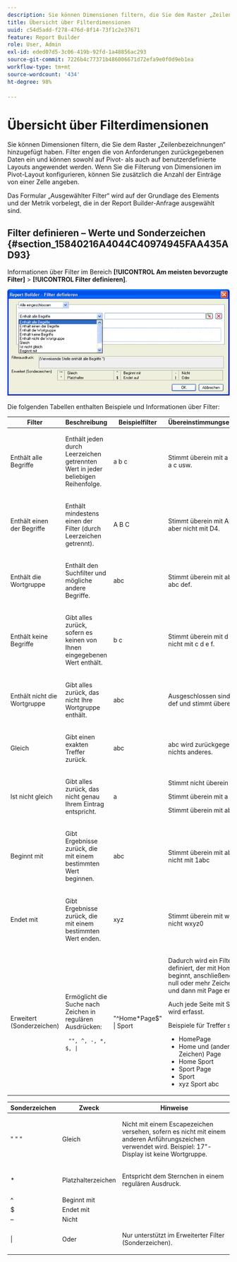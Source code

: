 ```yaml
---
description: Sie können Dimensionen filtern, die Sie dem Raster „Zeilenbezeichnungen“ hinzugefügt haben. Filter engen die von Anforderungen zurückgegebenen Daten ein und können sowohl auf Pivot- als auch auf benutzerdefinierte Layouts angewendet werden. Wenn Sie die Filterung von Dimensionen im Pivot-Layout konfigurieren, können Sie zusätzlich die Anzahl der Einträge von einer Zelle angeben.
title: Übersicht über Filterdimensionen
uuid: c54d5add-f278-476d-8f14-73f1c2e37671
feature: Report Builder
role: User, Admin
exl-id: eded07d5-3c06-419b-92fd-1a48856ac293
source-git-commit: 7226b4c77371b486006671d72efa9e0f0d9eb1ea
workflow-type: tm+mt
source-wordcount: '434'
ht-degree: 98%

---
```


# Übersicht über Filterdimensionen

Sie können Dimensionen filtern, die Sie dem Raster „Zeilenbezeichnungen“ hinzugefügt haben. Filter engen die von Anforderungen zurückgegebenen Daten ein und können sowohl auf Pivot- als auch auf benutzerdefinierte Layouts angewendet werden. Wenn Sie die Filterung von Dimensionen im Pivot-Layout konfigurieren, können Sie zusätzlich die Anzahl der Einträge von einer Zelle angeben.

Das Formular „Ausgewählter Filter“ wird auf der Grundlage des Elements und der Metrik vorbelegt, die in der Report Builder-Anfrage ausgewählt sind.

## Filter definieren – Werte und Sonderzeichen {#section_15840216A4044C40974945FAA435AD93}

Informationen über Filter im Bereich **[!UICONTROL Am meisten bevorzugte Filter]** > **[!UICONTROL Filter definieren]**.

![](assets/define_filter.png)

Die folgenden Tabellen enthalten Beispiele und Informationen über Filter:

<table id="table_8AC3A26FF02143DBA949B30F2A46CF11"> 
 <thead> 
  <tr> 
   <th colname="col1" class="entry"> Filter </th> 
   <th colname="col02" class="entry"> Beschreibung </th> 
   <th colname="col2" class="entry"> Beispielfilter </th> 
   <th colname="col3" class="entry"> Übereinstimmungsergebnisse </th> 
  </tr> 
 </thead>
 <tbody> 
  <tr> 
   <td colname="col1"> <p>Enthält alle Begriffe </p> </td> 
   <td colname="col02"> <p>Enthält jeden durch Leerzeichen getrennten Wert in jeder beliebigen Reihenfolge. </p> </td> 
   <td colname="col2"> <p>a b c </p> </td> 
   <td colname="col3"> <p>Stimmt überein mit <span class="term"> a b c</span> und <span class="term"> b a c</span> usw. </p> </td> 
  </tr> 
  <tr> 
   <td colname="col1"> <p>Enthält einen der Begriffe </p> </td> 
   <td colname="col02"> <p>Enthält mindestens einen der Filter (durch Leerzeichen getrennt). </p> </td> 
   <td colname="col2"> <p>A B C </p> </td> 
   <td colname="col3"> <p>Stimmt überein mit <span class="term"> A1</span>, <span class="term"> B2</span>, <span class="term"> C3</span>, aber nicht mit<span class="term"> D4</span>. </p> </td> 
  </tr> 
  <tr> 
   <td colname="col1"> <p>Enthält die Wortgruppe </p> </td> 
   <td colname="col02"> <p>Enthält den Suchfilter und mögliche andere Begriffe. </p> </td> 
   <td colname="col2"> <p>abc </p> </td> 
   <td colname="col3"> <p>Stimmt überein mit <span class="term"> abc</span> und <span class="term"> abc def</span>. </p> </td> 
  </tr> 
  <tr> 
   <td colname="col1"> <p>Enthält keine Begriffe </p> </td> 
   <td colname="col02"> <p>Gibt alles zurück, sofern es keinen von Ihnen eingegebenen Wert enthält. </p> </td> 
   <td colname="col2"> <p>b c </p> </td> 
   <td colname="col3"> <p>Stimmt überein mit <span class="term"> d e f</span>, aber nicht mit<span class="term"> c d e f</span>. </p> </td> 
  </tr> 
  <tr> 
   <td colname="col1"> <p>Enthält nicht die Wortgruppe </p> </td> 
   <td colname="col02"> <p>Gibt alles zurück, das nicht Ihre Wortgruppe enthält. </p> </td> 
   <td colname="col2"> <p>abc </p> </td> 
   <td colname="col3"> <p>Ausgeschlossen sind <span class="term"> abc</span>, <span class="term"> abc def</span> und stimmt überein mit <span class="term"> def</span> </p> </td> 
  </tr> 
  <tr> 
   <td colname="col1"> <p>Gleich </p> </td> 
   <td colname="col02"> <p>Gibt einen exakten Treffer zurück. </p> </td> 
   <td colname="col2"> <p>abc </p> </td> 
   <td colname="col3"> <p> <span class="term"> abc</span> wird zurückgegeben, nichts anderes. </p> </td> 
  </tr> 
  <tr> 
   <td colname="col1"> <p>Ist nicht gleich </p> </td> 
   <td colname="col02"> <p>Gibt alles zurück, das nicht genau Ihrem Eintrag entspricht. </p> </td> 
   <td colname="col2"> <p>a </p> </td> 
   <td colname="col3"> <p>Stimmt nicht überein mit <span class="term"> a</span>. </p> <p>Stimmt überein mit<span class="term"> a b c</span>. </p> <p>Stimmt überein mit<span class="term"> abc</span>. </p> </td> 
  </tr> 
  <tr> 
   <td colname="col1"> <p>Beginnt mit </p> </td> 
   <td colname="col02"> <p>Gibt Ergebnisse zurück, die mit einem bestimmten Wert beginnen. </p> </td> 
   <td colname="col2"> <p>abc </p> </td> 
   <td colname="col3"> <p>Stimmt überein mit <span class="term"> abcd</span>, aber nicht mit <span class="term"> 1abc</span> </p> </td> 
  </tr> 
  <tr> 
   <td colname="col1"> <p>Endet mit </p> </td> 
   <td colname="col02"> <p>Gibt Ergebnisse zurück, die mit einem bestimmten Wert enden. </p> </td> 
   <td colname="col2"> <p>xyz </p> </td> 
   <td colname="col3"> <p>Stimmt überein mit <span class="term"> wxyz</span> aber nicht <span class="term"> wxyz0</span> </p> </td> 
  </tr> 
  <tr> 
   <td colname="col1"> <p>Erweitert (Sonderzeichen) </p> </td> 
   <td colname="col02"> <p>Ermöglicht die Suche nach Zeichen in regulären Ausdrücken: </p> <p> <code> "", ^, -, *, $, | </code> </p> </td> 
   <td colname="col2"> <p>"^Home*Page$" | Sport </p> </td> 
   <td colname="col3"> <p> Dadurch wird ein Filter definiert, der mit <span class="term"> Home</span> beginnt, anschließend nach null oder mehr Zeichen sucht, und dann mit <span class="term">Page</span> endet. </p> <p>Auch jede Seite mit <span class="term">Sport</span> darin wird erfasst. </p> <p>Beispiele für Treffer sind: </p> 
    <ul id="ul_72D76C5AFEAF405E8A0E4E3C604D10AE"> 
     <li id="li_4D490059B667450DA8A0103167C7B391">HomePage </li> 
     <li id="li_1351619156274092AEB2771D882AD357">Home und (andere Zeichen) Page </li> 
     <li id="li_940EAA99A8CF49308E8471065EB317B1">Home Sport </li> 
     <li id="li_50A895F14A454BE9BF06EE0F07F99B3B">Sport Page </li> 
     <li id="li_F3CE0D07941D4C2485D2DE0B73E00677">Sport </li> 
     <li id="li_E84C15C061824A5D922D9900392F2996">xyz Sport abc </li> 
    </ul> </td> 
  </tr> 
 </tbody> 
</table>

<table id="table_8BBB06C8860745DEA41B39673699DC0F"> 
 <thead> 
  <tr> 
   <th colname="col1" class="entry"> Sonderzeichen </th> 
   <th colname="col2" class="entry"> Zweck </th> 
   <th colname="col3" class="entry"> Hinweise </th> 
  </tr> 
 </thead>
 <tbody> 
  <tr> 
   <td colname="col1"> " " " </td> 
   <td colname="col2"> Gleich </td> 
   <td colname="col3"> <p>Nicht mit einem Escapezeichen versehen, sofern es nicht mit einem anderen Anführungszeichen verwendet wird. Beispiel: <span class="term">17"-Display</span> ist keine Wortgruppe. </p> </td> 
  </tr> 
  <tr> 
   <td colname="col1"> * </td> 
   <td colname="col2"> Platzhalterzeichen </td> 
   <td colname="col3"> <p>Entspricht dem Sternchen in einem regulären Ausdruck. </p> </td> 
  </tr> 
  <tr> 
   <td colname="col1"> ^ </td> 
   <td colname="col2"> Beginnt mit </td> 
   <td colname="col3"> </td> 
  </tr> 
  <tr> 
   <td colname="col1"> $ </td> 
   <td colname="col2"> Endet mit </td> 
   <td colname="col3"> </td> 
  </tr> 
  <tr> 
   <td colname="col1"> – </td> 
   <td colname="col2"> Nicht </td> 
   <td colname="col3"> </td> 
  </tr> 
  <tr> 
   <td colname="col1"> | </td> 
   <td colname="col2"> Oder </td> 
   <td colname="col3"> <p>Nur unterstützt im <span class="term"> Erweiterter Filter (Sonderzeichen)</span>. </p> </td> 
  </tr> 
 </tbody> 
</table>
